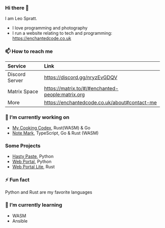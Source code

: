 ### Hi there 👋
I am Leo Spratt.

- I love programming and photography
- I run a website relating to tech and programming: <https://enchantedcode.co.uk>

### 📫 How to reach me
| Service | Link |
|:--------|:-----|
| Discord Server | <https://discord.gg/nryzEvGDQV> |
| Matrix Space | <https://matrix.to/#/#enchanted-people:matrix.org> |
| More | <https://enchantedcode.co.uk/about#contact-me> |

### 🔭 I’m currently working on
- [My Cooking Codex](https://github.com/my-cooking-codex/), Rust(WASM) & Go
- [Note Mark](https://github.com/enchant97/note-mark), TypeScript, Go & Rust (WASM)

### Some Projects
- [Hasty Paste](https://github.com/enchant97/hasty-paste), Python
- [Web Portal](https://github.com/enchant97/web-portal), Python
- [Web Portal Lite](https://github.com/enchant97/web-portal-lite), Rust

### ⚡ Fun fact
Python and Rust are my favorite languages

### 🌱 I’m currently learning
- WASM
- Ansible
